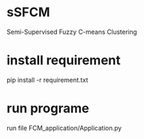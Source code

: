 # sSFCM
Semi-Supervised Fuzzy C-means Clustering

# install requirement

pip install -r requirement.txt

# run programe

run file FCM_application/Application.py
